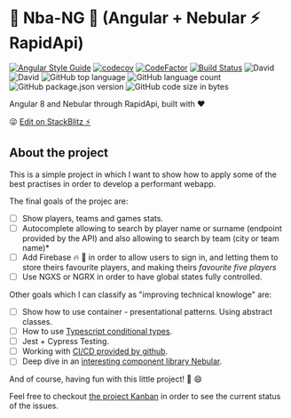 # :basketball: Nba-NG :basketball: (Angular + Nebular ⚡ RapidApi)

[![Angular Style Guide][angular-style-guide-badge]][angular-style-guide-badge-url]
[![codecov](https://codecov.io/gh/bndF1/nba-api-poc/branch/master/graph/badge.svg)](https://codecov.io/gh/bndF1/nba-api-poc)
[![CodeFactor](https://www.codefactor.io/repository/github/bndf1/nba-api-poc/badge)](https://www.codefactor.io/repository/github/bndf1/nba-api-poc)
[![Build Status](https://github.com/bndF1/nba-api-poc/workflows/build/badge.svg)](https://github.com/bndF1/nba-api-poc/build/badge.svg) ![David](https://img.shields.io/david/bndF1/nba-api-poc) ![David](https://img.shields.io/david/dev/bndF1/nba-api-poc)
![GitHub top language](https://img.shields.io/github/languages/top/bndF1/nba-api-poc)
![GitHub language count](https://img.shields.io/github/languages/count/bndF1/nba-api-poc)
![GitHub package.json version](https://img.shields.io/github/package-json/v/bndF1/nba-api-poc)
![GitHub code size in bytes](https://img.shields.io/github/languages/code-size/bndF1/nba-api-poc)

Angular 8 and Nebular through RapidApi, built with :heart:

😜 [Edit on StackBlitz ⚡️](https://stackblitz.com/edit/nba-api-poc)

## About the project

This is a simple project in which I want to show how to apply some of the best practises in order to develop a performant webapp.

The final goals of the projec are:

- [ ] Show players, teams and games stats.
- [ ] Autocomplete allowing to search by player name or surname (endpoint provided by the API) and also allowing to search by team (city or team name)*
- [ ] Add Firebase :fire: :rocket: in order to allow users to sign in, and letting them to store theirs favourite players, and making theirs *favourite five players*
- [ ] Use NGXS or NGRX in order to have global states fully controlled.

Other goals which I can classify as "improving technical knowloge" are:

- [ ] Show how to use container - presentational patterns. Using abstract classes.
- [ ] How to use [Typescript conditional types](https://www.typescriptlang.org/docs/handbook/release-notes/typescript-2-8.html).
- [ ] Jest + Cypress Testing.
- [ ] Working with [CI/CD provided by github](https://github.com/features/actions).
- [ ] Deep dive in an [interesting component library Nebular](https://akveo.github.io/nebular/).

And of course, having fun with this little project! :rocket: :smile:

Feel free to checkout [the project Kanban](https://github.com/bndF1/nba-api-poc/projects/1) in order to see the current status of the issues.

[angular-style-guide-badge]: https://mgechev.github.io/angular2-style-guide/images/badge.svg
[angular-style-guide-badge-url]: https://angular.io/styleguide
